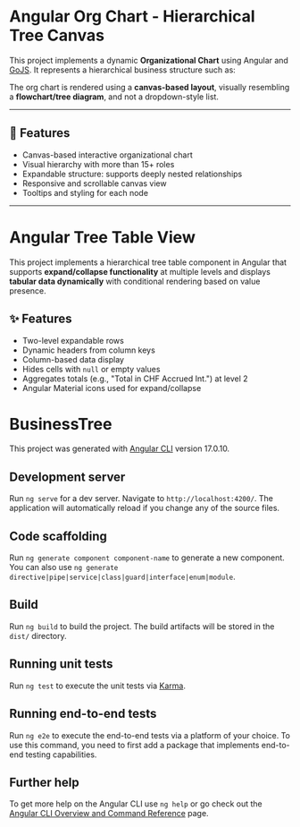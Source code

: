 # Angular Org Chart - Hierarchical Tree Canvas

This project implements a dynamic **Organizational Chart** using Angular and [GoJS](https://gojs.net/latest/index.html). It represents a hierarchical business structure such as:


The org chart is rendered using a **canvas-based layout**, visually resembling a **flowchart/tree diagram**, and not a dropdown-style list.

---

## 🚀 Features

- Canvas-based interactive organizational chart
- Visual hierarchy with more than 15+ roles
- Expandable structure: supports deeply nested relationships
- Responsive and scrollable canvas view
- Tooltips and styling for each node

---

# Angular Tree Table View

This project implements a hierarchical tree table component in Angular that supports **expand/collapse functionality** at multiple levels and displays **tabular data dynamically** with conditional rendering based on value presence.

## ✨ Features

- Two-level expandable rows
- Dynamic headers from column keys
- Column-based data display
- Hides cells with `null` or empty values
- Aggregates totals (e.g., "Total in CHF Accrued Int.") at level 2
- Angular Material icons used for expand/collapse


# BusinessTree

This project was generated with [Angular CLI](https://github.com/angular/angular-cli) version 17.0.10.

## Development server

Run `ng serve` for a dev server. Navigate to `http://localhost:4200/`. The application will automatically reload if you change any of the source files.

## Code scaffolding

Run `ng generate component component-name` to generate a new component. You can also use `ng generate directive|pipe|service|class|guard|interface|enum|module`.

## Build

Run `ng build` to build the project. The build artifacts will be stored in the `dist/` directory.

## Running unit tests

Run `ng test` to execute the unit tests via [Karma](https://karma-runner.github.io).

## Running end-to-end tests

Run `ng e2e` to execute the end-to-end tests via a platform of your choice. To use this command, you need to first add a package that implements end-to-end testing capabilities.

## Further help

To get more help on the Angular CLI use `ng help` or go check out the [Angular CLI Overview and Command Reference](https://angular.io/cli) page.
